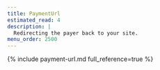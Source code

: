 ```yaml
---
title: PaymentUrl
estimated_read: 4
description: |
  Redirecting the payer back to your site.
menu_order: 2500
---
```



{% include payment-url.md full_reference=true %}
